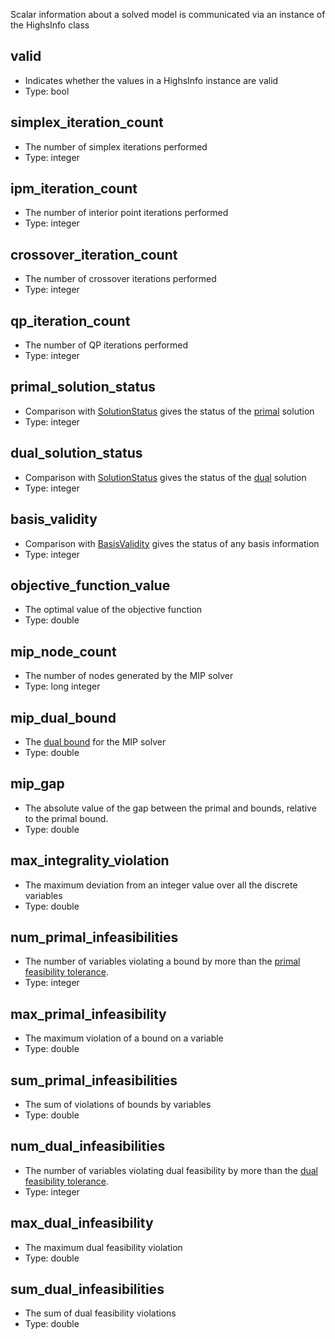 Scalar information about a solved model is communicated via an instance of the HighsInfo class

## valid
- Indicates whether the values in a HighsInfo instance are valid
- Type: bool

## simplex\_iteration\_count
- The number of simplex iterations performed
- Type: integer

## ipm\_iteration\_count
- The number of interior point iterations performed
- Type: integer

## crossover\_iteration\_count
- The number of crossover iterations performed
- Type: integer

## qp\_iteration\_count
- The number of QP iterations performed
- Type: integer

## primal\_solution\_status
- Comparison with [SolutionStatus](https://ergo-code.github.io/HiGHS/python/enums.html#SolutionStatus) gives the status of the [primal](https://ergo-code.github.io/HiGHS/terminology.html#Primal-values) solution
- Type: integer

## dual\_solution\_status
- Comparison with [SolutionStatus](https://ergo-code.github.io/HiGHS/python/enums.html#SolutionStatus) gives the status of the [dual](https://ergo-code.github.io/HiGHS/terminology.html#Dual-values) solution
- Type: integer

## basis\_validity
- Comparison with [BasisValidity](https://ergo-code.github.io/HiGHS/python/enums.html#BasisValidity) gives the status of any basis information
- Type: integer

## objective\_function\_value
- The optimal value of the objective function
- Type: double

## mip\_node\_count
- The number of nodes generated by the MIP solver
- Type: long integer

## mip\_dual\_bound
- The [dual bound](https://ergo-code.github.io/HiGHS/terminology.html#MIP) for the MIP solver
- Type: double

## mip\_gap
- The absolute value of the gap between the primal and bounds, relative to the primal bound.
- Type: double

## max\_integrality\_violation
- The maximum deviation from an integer value over all the discrete variables
- Type: double

## num\_primal\_infeasibilities
- The number of variables violating a bound by more than the [primal feasibility tolerance](https://ergo-code.github.io/HiGHS/options.html#PrimalFeasibilityTolerance).
- Type: integer

## max\_primal\_infeasibility
- The maximum violation of a bound on a variable
- Type: double

## sum\_primal\_infeasibilities
- The sum of violations of bounds by variables
- Type: double

## num\_dual\_infeasibilities
- The number of variables violating dual feasibility by more than the [dual feasibility tolerance](https://ergo-code.github.io/HiGHS/options.html#DualFeasibilityTolerance).
- Type: integer

## max\_dual\_infeasibility
- The maximum dual feasibility violation
- Type: double

## sum\_dual\_infeasibilities
- The sum of dual feasibility violations
- Type: double

